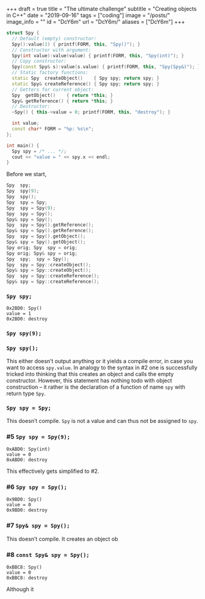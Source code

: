 +++
draft = true
title = "The ultimate challenge"
subtitle = "Creating objects in C++"
date = "2019-09-16"
tags = ["coding"]
image = "/posts/"
image_info = ""
id = "DcY6m"
url = "DcY6m/"
aliases = ["DcY6m"]
+++



```cpp
struct Spy {
  // Default (empty) constructor:
  Spy():value(1) { printf(FORM, this, "Spy()"); }
  // Constructor with argument:
  Spy(int value):value(value) { printf(FORM, this, "Spy(int)"); }
  // Copy constructor:
  Spy(const Spy& s):value(s.value) { printf(FORM, this, "Spy(Spy&)"); }
  // Static factory functions:
  static Spy  createObject()    { Spy spy; return spy; }
  static Spy& createReference() { Spy spy; return spy; }
  // Getters for current object:
  Spy  getObject()    { return *this; }
  Spy& getReference() { return *this; }
  // Destructor:
  ~Spy() { this->value = 0; printf(FORM, this, "destroy"); }

  int value;
  const char* FORM = "%p: %s\n";
};
```

```cpp
int main() {
  Spy spy = /* ... */;
  cout << "value = " << spy.x << endl;
}
```

Before we start, 

```cpp
Spy  spy;
Spy  spy(9);
Spy  spy();
Spy  spy = Spy;
Spy  spy = Spy(9);
Spy  spy = Spy();
Spy& spy = Spy();
Spy  spy = Spy().getReference();
Spy& spy = Spy().getReference();
Spy  spy = Spy().getObject();
Spy& spy = Spy().getObject();
Spy orig; Spy  spy = orig;
Spy orig; Spy& spy = orig;
Spy  spy;  spy = Spy();
Spy  spy = Spy::createObject();
Spy& spy = Spy::createObject();
Spy  spy = Spy::createReference();
Spy& spy = Spy::createReference();
```

### `Spy spy;`

```
0x2BD0: Spy()
value = 1
0x2BD0: destroy
```

### `Spy spy(9);`

### `Spy spy();`

This either doesn’t output anything or it yields a compile error, in case you want to access `spy.value`. In analogy to the syntax in #2 one is successfully tricked into thinking that this creates an object and calls the empty constructor. However, this statement has nothing todo with object construction – it rather is the declaration of a function of name `spy` with return type `Spy`.

### `Spy spy = Spy;`

This doesn’t compile. `Spy` is not a value and can thus not be assigned to `spy`.

### #5 `Spy spy = Spy(9);`

```
0xABD0: Spy(int)
value = 0
0xABD0: destroy
```

This effectively gets simplified to #2.

### #6 `Spy spy = Spy();`

```
0x9BD0: Spy()
value = 0
0x9BD0: destroy
```

### #7 `Spy& spy = Spy();`

This doesn’t compile. It creates an object ob

### #8 `const Spy& spy = Spy();`

```
0xBBC8: Spy()
value = 0
0xBBC8: destroy
```

Although it
